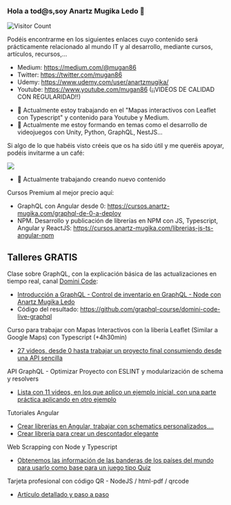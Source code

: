 ### Hola a tod@s,soy Anartz Mugika Ledo 👋

<!--
**mugan86/mugan86** is a ✨ _special_ ✨ repository because its `README.md` (this file) appears on your GitHub profile.

![Twitter Follow](https://img.shields.io/twitter/follow/mugan86?style=for-the-badge)

Here are some ideas to get you started:

- 🔭 I’m currently working on ...
- 🌱 I’m currently learning ...
- 👯 I’m looking to collaborate on ...
- 🤔 I’m looking for help with ...
- 💬 Ask me about ...
- 📫 How to reach me: ...
- 😄 Pronouns: ...
- ⚡ Fun fact: ...
-->

![Visitor Count](https://profile-counter.glitch.me/mugan86/count.svg)

Podéis encontrarme en los siguientes enlaces cuyo contenido será prácticamente relacionado al mundo IT y al desarrollo, mediante cursos, artículos, recursos,...
* Medium: https://medium.com/@mugan86
* Twitter: https://twitter.com/mugan86
* Udemy: https://www.udemy.com/user/anartzmugika/
* Youtube: https://www.youtube.com/mugan86 (¡¡VIDEOS DE CALIDAD CON REGULARIDAD!!)

- 🔭 Actualmente estoy trabajando en el "Mapas interactivos con Leaflet con Typescript" y contenido para Youtube y Medium.
- 🌱 Actualmente me estoy formando en temas como el desarrollo de videojuegos con Unity, Python, GraphQL, NestJS...
<!--- 👯 I’m looking to collaborate on ...
- 🤔 I’m looking for help with ...
- 💬 Ask me about ...
- 📫 How to reach me: ...
- 😄 Pronouns: ...
- ⚡ Fun fact: ...-->

Si algo de lo que habéis visto créeis que os ha sido útil y me queréis apoyar, podéis invitarme a un café:

<a href="https://www.buymeacoffee.com/mugan86"><img src="https://img.buymeacoffee.com/button-api/?text=Buy me a coffee&emoji=&slug=mugan86&button_colour=FFDD00&font_colour=000000&font_family=Cookie&outline_colour=000000&coffee_colour=ffffff"></a>


- 🔭 Actualmente trabajando creando nuevo contenido

Cursos Premium al mejor precio aquí:

* GraphQL con Angular desde 0: https://cursos.anartz-mugika.com/graphql-de-0-a-deploy
* NPM. Desarrollo y publicación de librerías en NPM con JS, Typescript, Angular y ReactJS: https://cursos.anartz-mugika.com/librerias-js-ts-angular-npm

## Talleres GRATIS

Clase sobre GraphQL, con la explicación básica de las actualizaciones en tiempo real, canal [Domini Code](https://www.youtube.com/channel/UC3QuZuJr2_EOUak8bWUd74A):
* [Introducción a GraphQL - Control de inventario en GraphQL - Node con Anartz Mugika Ledo
](https://www.youtube.com/watch?v=jjCmNzonQVA )
* Código del resultado:
https://github.com/graphql-course/domini-code-live-graphql

Curso para trabajar con Mapas Interactivos con la libería Leaflet (Similar a Google Maps) con Typescript (+4h30min)
* [27 videos, desde 0 hasta trabajar un proyecto final consumiendo desde una API sencilla
](https://www.youtube.com/playlist?list=PLaaTcPGicjqgLAUhR_grKBGCXbyKaP7qR)

API GraphQL - Optimizar Proyecto con ESLINT y modularización de schema y resolvers
* [Lista con 11 videos, en los que aplico un ejemplo inicial, con una parte práctica aplicando en otro ejemplo](https://www.youtube.com/watch?v=xqUvq05CcGs&list=PLaaTcPGicjqjZSVRfn9p4996r_m-KWMlT)

Tutoriales Angular
* [Crear librerías en Angular, trabajar con schematics personalizados,...](https://www.youtube.com/watch?v=3zOycGi0y_I&list=PLaaTcPGicjqj4AfpbgIZMefZyGcFEEGBa)
* [Crear librería para crear un descontador elegante](https://mugan86.medium.com/angular-crear-componente-countdown-en-unos-sencillos-pasos-8ee09bfb914e)

Web Scrapping con Node y Typescript
* [Obtenemos las información de las banderas de los países del mundo para usarlo como base para un juego tipo Quiz](https://youtu.be/8AdaeduTwUo)

Tarjeta profesional con código QR - NodeJS / html-pdf / qrcode
* [Artículo detallado y paso a paso](https://mugan86.medium.com/tarjeta-profesional-con-c%C3%B3digo-qr-7f7b7c93bbc)



